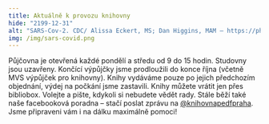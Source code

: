 ```yaml
---
title: Aktuálně k provozu knihovny
hide: "2199-12-31"
alt: "SARS-Cov-2. CDC/ Alissa Eckert, MS; Dan Higgins, MAM – https://phil.cdc.gov/Details.aspx?pid=23312 "
img: /img/sars-covid.png
---
```

Půjčovna je otevřená každé pondělí a středu od 9 do 15 hodin. Studovny jsou
uzavřeny. Končící výpůjčky jsme prodloužili do konce října (včetně MVS výpůjček
pro knihovny). Knihy vydáváme pouze po jejich předchozím objednání, výdej na
počkání jsme zastavili. Knihy můžete vrátit jen přes bibliobox. Volejte a
pište, kdykoli si nebudete vědět rady. Stále běží také naše facebooková poradna
– stačí poslat zprávu na [@knihovnapedfpraha](https://www.facebook.com/knihovnapedfpraha). Jsme připraveni vám i na dálku
maximálně pomoci!

